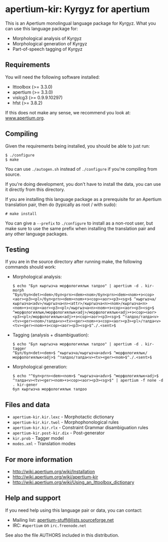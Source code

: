 # apertium-kir: Kyrgyz for apertium

This is an Apertium monolingual language package for Kyrgyz. What
you can use this language package for:

* Morphological analysis of Kyrgyz
* Morphological generation of Kyrgyz
* Part-of-speech tagging of Kyrgyz

Requirements
-------------------------------------------------------------------------------

You will need the following software installed:

* lttoolbox (>= 3.3.0)
* apertium (>= 3.3.0)
* vislcg3 (>= 0.9.9.10297)
* hfst (>= 3.8.2)

If this does not make any sense, we recommend you look at: www.apertium.org.

Compiling
-------------------------------------------------------------------------------

Given the requirements being installed, you should be able to just run:

    $ ./configure
    $ make

You can use `./autogen.sh` instead of `./configure` if you're compiling
from source.

If you're doing development, you don't have to install the data, you
can use it directly from this directory.

If you are installing this language package as a prerequisite for an
Apertium translation pair, then do (typically as root / with sudo):

    # make install

You can give a `--prefix` to `./configure` to install as a non-root user,
but make sure to use the same prefix when installing the translation
pair and any other language packages.

Testing
-------------------------------------------------------------------------------

If you are in the source directory after running make, the following
commands should work:

* Morphological analysis:

      $ echo "Бул кыргызча морфологиялык талдоо" | apertium -d . kir-morph
      ^Бул/бул<det><dem>/бул<prn><dem><nom>/бул<prn><dem><nom>+э<cop><aor><p3><pl>/бул<prn><dem><nom>+э<cop><aor><p3><sg>$ ^кыргызча/кыргызча<adv>/кыргызча<n><attr>/кыргызча<n><nom>/кыргызча<n><nom>+э<cop><aor><p3><pl>/кыргызча<n><nom>+э<cop><aor><p3><sg>$ ^морфологиялык/морфологиялык<adj>/морфологиялык<adj>+э<cop><aor><p3><pl>/морфологиялык<adj>+э<cop><aor><p3><sg>$ ^талдоо/талда<v><tv><ger><nom>/талда<v><tv><ger><nom>+э<cop><aor><p3><pl>/талда<v><tv><ger><nom>+э<cop><aor><p3><sg>$^./.<sent>$

* Tagging (analysis + disambiguation):

      $ echo "Бул кыргызча морфологиялык талдоо" | apertium -d . kir-tagger
      ^Бул/бул<det><dem>$ ^кыргызча/кыргызча<adv>$ ^морфологиялык/морфологиялык<adj>$ ^талдоо/талда<v><tv><ger><nom>$^./.<sent>$


* Morphological generation:

      $ echo "^бул<prn><dem><nom>$ ^кыргызча<adv>$ ^морфологиялык<adj>$ ^талда<v><tv><ger><nom>+э<cop><aor><p3><sg>$" | apertium -f none -d . kir-gener
      бул кыргызча морфологиялык талдоо


Files and data
-------------------------------------------------------------------------------

* `apertium-kir.kir.lexc`          - Morphotactic dictionary
* `apertium-kir.kir.twol`          - Morphophonological rules
* `apertium-kir.kir.rlx`           - Constraint Grammar disambiguation rules
* `apertium-kir.post-kir.dix`      - Post-generator
* `kir.prob`                       - Tagger model
* `modes.xml`                      - Translation modes

For more information
-------------------------------------------------------------------------------

* http://wiki.apertium.org/wiki/Installation
* http://wiki.apertium.org/wiki/apertium-kir
* http://wiki.apertium.org/wiki/Using_an_lttoolbox_dictionary

Help and support
-------------------------------------------------------------------------------

If you need help using this language pair or data, you can contact:

* Mailing list: apertium-stuff@lists.sourceforge.net
* IRC: `#apertium` on `irc.freenode.net`

See also the file AUTHORS included in this distribution.
